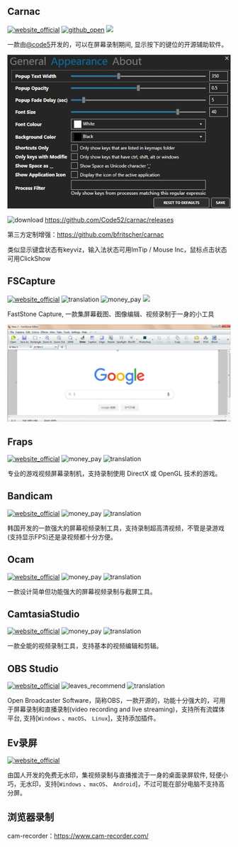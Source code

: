 ## Carnac
[![website_official](https://gitbook07.oss-cn-hangzhou.aliyuncs.com/website_official.svg)](http://code52.org/carnac/)  [![github_open](https://gitbook07.oss-cn-hangzhou.aliyuncs.com/github_open.svg)](https://github.com/Code52/carnac) ![](https://img.shields.io/badge/Version-2.3.13-ff55bb.svg)

一款由[@code5](https://github.com/Code52)开发的，可以在屏幕录制期间, 显示按下的键位的开源辅助软件。

![](../../.gitbook/assets/z-pro-capture-screen-carnac.jpg)

![download](https://gitbook07.oss-cn-hangzhou.aliyuncs.com/download.svg) https://github.com/Code52/carnac/releases

第三方定制增强：https://github.com/bfritscher/carnac

类似显示键盘状态有keyviz，输入法状态可用ImTip / Mouse Inc，鼠标点击状态可用ClickShow

## FSCapture
[![website_official](https://gitbook07.oss-cn-hangzhou.aliyuncs.com/website_official.svg)](https://www.faststone.org/FSCaptureDetail.htm) ![translation](https://gitbook07.oss-cn-hangzhou.aliyuncs.com/translation.svg) ![money_pay](https://gitbook07.oss-cn-hangzhou.aliyuncs.com/money_pay.svg) ![](https://img.shields.io/badge/Version-9.2-ff55bb.svg)

FastStone Capture, 一款集屏幕截图、图像编辑、视频录制于一身的小工具

![](../../.gitbook/assets/z-pro-capture-screen-fscapture.jpg)

## Fraps
[![website_official](https://gitbook07.oss-cn-hangzhou.aliyuncs.com/website_official.svg)](http://www.fraps.com/) ![money_pay](https://gitbook07.oss-cn-hangzhou.aliyuncs.com/money_pay.svg) ![translation](https://gitbook07.oss-cn-hangzhou.aliyuncs.com/translation.svg)

专业的游戏视频屏幕录制机，支持录制使用 DirectX 或 OpenGL 技术的游戏。

## Bandicam
[![website_official](https://gitbook07.oss-cn-hangzhou.aliyuncs.com/website_official.svg)](https://www.bandicam.com/) ![money_pay](https://gitbook07.oss-cn-hangzhou.aliyuncs.com/money_pay.svg) ![translation](https://gitbook07.oss-cn-hangzhou.aliyuncs.com/translation.svg)

韩国开发的一款强大的屏幕视频录制工具，支持录制超高清视频，不管是录游戏(支持显示FPS)还是录视频都十分方便。

## Ocam
[![website_official](https://gitbook07.oss-cn-hangzhou.aliyuncs.com/website_official.svg)](http://ohsoft.net/eng/ocam/intro.php?cate=1002)  ![money_pay](https://gitbook07.oss-cn-hangzhou.aliyuncs.com/money_pay.svg) ![translation](https://gitbook07.oss-cn-hangzhou.aliyuncs.com/translation.svg)

一款设计简单但功能强大的屏幕视频录制与截屏工具。

## CamtasiaStudio
[![website_official](https://gitbook07.oss-cn-hangzhou.aliyuncs.com/website_official.svg)](https://www.techsmith.com/video-editor.html) ![money_pay](https://gitbook07.oss-cn-hangzhou.aliyuncs.com/money_pay.svg) ![translation](https://gitbook07.oss-cn-hangzhou.aliyuncs.com/translation.svg)

一款全能的视频录制工具，支持基本的视频编辑和剪辑。

## OBS Studio
[![website_official](https://gitbook07.oss-cn-hangzhou.aliyuncs.com/website_official.svg)](https://obsproject.com/) ![leaves_recommend](https://gitbook07.oss-cn-hangzhou.aliyuncs.com/leaves_rec.svg) ![translation](https://gitbook07.oss-cn-hangzhou.aliyuncs.com/translation.svg)

Open Broadcaster Software，简称OBS，一款开源的，功能十分强大的，可用于屏幕录制和直播录制(video recording and live streaming)，支持所有流媒体平台, 支持[`Windows` 、`macOS`、 `Linux`]，支持添加插件。

## Ev录屏
[![website_official](https://gitbook07.oss-cn-hangzhou.aliyuncs.com/website_official.svg)](https://www.ieway.cn/evcapture.html)

由国人开发的免费无水印，集视频录制与直播推流于一身的桌面录屏软件, 轻便小巧，无水印，支持[`Windows` 、`macOS`、 `Android`]，不过可能在部分电脑不支持高分屏。

## 浏览器录制

cam-recorder：https://www.cam-recorder.com/